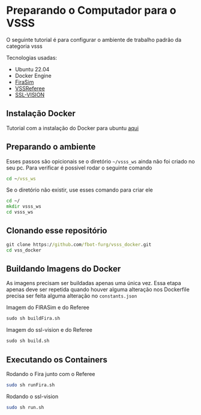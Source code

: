 # Preparando o Computador para o VSSS
O seguinte tutorial é para configurar o ambiente de trabalho padrão da categoria vsss

Tecnologias usadas:
 - Ubuntu 22.04
 - Docker Engine
 - [FiraSim](https://github.com/VSSSLeague/FIRASim)
 - [VSSReferee](https://github.com/VSSSLeague/VSSReferee)
 - [SSL-VISION](https://github.com/RoboCup-SSL/ssl-vision)

## Instalação Docker
Tutorial com a instalação do Docker para ubuntu [aqui](https://docs.docker.com/engine/install/ubuntu/)

## Preparando o ambiente

Esses passos são opicionais se o diretório `~/vsss_ws` ainda não foi criado no seu pc. Para verificar é possivel rodar o seguinte comando

```bat
cd ~/vss_ws
```

Se o diretório não existir, use esses comando para criar ele
```bat
cd ~/
mkdir vsss_ws
cd vsss_ws
```

## Clonando esse repositório
```bat
git clone https://github.com/fbot-furg/vsss_docker.git
cd vss_docker
```

## Buildando Imagens do Docker
As imagens precisam ser buildadas apenas uma única vez.
Essa etapa apenas deve ser repetida quando houver alguma alteração nos Dockerfile precisa ser feita alguma alteração no `constants.json`

Imagem do FIRASim e do Referee
```bat
sudo sh buildFira.sh
```

Imagem do ssl-vision e do Referee
```bat
sudo sh build.sh
```

## Executando os Containers

Rodando o Fira junto com o Referee
```bash
sudo sh runFira.sh
```
Rodando o ssl-vision
```bash
sudo sh run.sh
